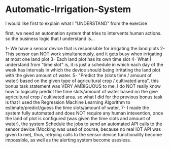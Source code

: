 # Automatic-Irrigation-System

I would like first to explain what I "UNDERSTAND" from the exercise

first, we need an automation system that tries to intervents human actions.
so the business logic that I understand is...

1- We have a sensor device that is responsible for irrigating the land plots
2- This sensor can NOT work simultaneously, and it gets busy when irrigating at most one land plot
3- Each land plot has its own time slot
4- What I understand from "time slot" is, it is just a schedule in which each day of the week has intervals in which the device should being irritating the land plot
with the given amount of water.
5- "Predict the (slots time / amount of water) based on the given type of agricultural crop / cultivated area", this bonus task statement was VERY AMBIGUOUS to me,
I do NOT really know how to logically predict the time slots/amount of water based on the give agricultural crop / cultivated area.
so what I did for the previous bonus task is that I used the Regression Machine Learning Algorithm to estimate/predict/guess the time slots/amount of water,
7- I made the system fully automated and does NOT require any human intevention, once the land of plot is configured (was given the time slots and amount of water),
the system Schedule the jobs to send an automated API calls to the sensor device (Mocking was used of course, because no real IOT API was given to me),
thus, retrying calls to the sensor device functionality become impossible, as well as the alerting system become usesless.

